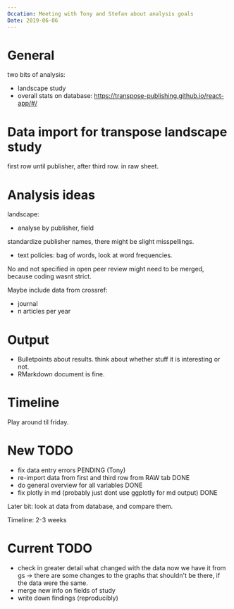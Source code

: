 ```yaml
---
Occation: Meeting with Tony and Stefan about analysis goals
Date: 2019-06-06
---
```


# General
two bits of analysis:
- landscape study
- overall stats on database: https://transpose-publishing.github.io/react-app/#/

# Data import for transpose landscape study
first row until publisher, after third row.
in raw sheet.


# Analysis ideas
landscape:
- analyse by publisher, field

standardize publisher names, there might be slight misspellings.

- text policies: bag of words, look at word frequencies.


No and not specified in open peer review might need to be merged, because coding
wasnt strict.


Maybe include data from crossref:
- journal
- n articles per year

# Output
- Bulletpoints about results. think about whether stuff it is interesting or not.
- RMarkdown document is fine.

# Timeline
Play around til friday.



# New TODO

- fix data entry errors PENDING (Tony)
- re-import data from first and third row from RAW tab DONE
- do general overview for all variables DONE
- fix plotly in md (probably just dont use ggplotly for md output) DONE


Later bit: look at data from database, and compare them.

Timeline: 2-3 weeks


# Current TODO

- check in greater detail what changed with the data now we have it from gs
  -> there are some changes to the graphs that shouldn't be there, if the
  data were the same.
- merge new info on fields of study
- write down findings (reproducibly)
